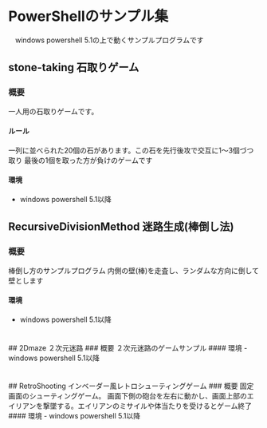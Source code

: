 # PowerShellのサンプル集

　windows powershell 5.1の上で動くサンプルプログラムです

## stone-taking 石取りゲーム
### 概要
一人用の石取りゲームです。
#### ルール
一列に並べられた20個の石があります。この石を先行後攻で交互に1～3個づつ取り
最後の1個を取った方が負けのゲームです
#### 環境
- windows powershell 5.1以降

####

## RecursiveDivisionMethod 迷路生成(棒倒し法)
### 概要
棒倒し方のサンプルプログラム
内側の壁(棒)を走査し、ランダムな方向に倒して壁とします
#### 環境
- windows powershell 5.1以降

####
<BR>
## 2Dmaze ２次元迷路
### 概要
２次元迷路のゲームサンプル
#### 環境
- windows powershell 5.1以降

####
<BR>
## RetroShooting インベーダー風レトロシューティングゲーム
### 概要
固定画面のシューティングゲーム。
画面下側の砲台を左右に動かし、画面上部のエイリアンを撃墜する。エイリアンのミサイルや体当たりを受けるとゲーム終了
#### 環境
- windows powershell 5.1以降

####



